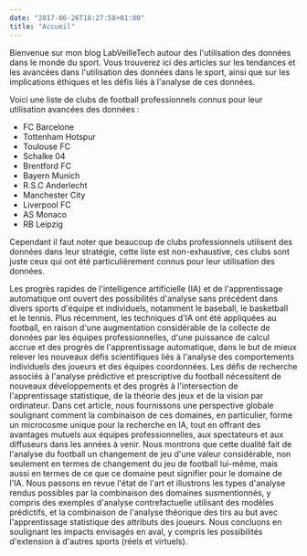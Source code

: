 ```yaml
---
date: "2017-06-26T18:27:58+01:00"
title: "Accueil"
---
```


Bienvenue sur mon blog LabVeilleTech autour des l'utilisation des données dans le monde du sport. Vous trouverez ici des articles sur les tendances et les avancées dans l'utilisation des données dans le sport, ainsi que sur les implications éthiques et les défis liés à l'analyse de ces données.

Voici une liste de clubs de football professionnels connus pour leur utilisation avancées des données :

- FC Barcelone
- Tottenham Hotspur
- Toulouse FC
- Schalke 04
- Brentford FC
- Bayern Munich
- R.S.C Anderlecht
- Manchester City
- Liverpool FC
- AS Monaco
- RB Leipzig

Cependant il faut noter que beaucoup de clubs professionnels utilisent des données dans leur stratégie, cette liste est non-exhaustive, ces clubs sont juste ceux qui ont été particulièrement connus pour leur utilisation des données.

Les progrès rapides de l'intelligence artificielle (IA) et de l'apprentissage automatique ont ouvert des possibilités d'analyse sans précédent dans divers sports d'équipe et individuels, notamment le baseball, le basketball et le tennis. Plus récemment, les techniques d'IA ont été appliquées au football, en raison d'une augmentation considérable de la collecte de données par les équipes professionnelles, d'une puissance de calcul accrue et des progrès de l'apprentissage automatique, dans le but de mieux relever les nouveaux défis scientifiques liés à l'analyse des comportements individuels des joueurs et des équipes coordonnées. Les défis de recherche associés à l'analyse prédictive et prescriptive du football nécessitent de nouveaux développements et des progrès à l'intersection de l'apprentissage statistique, de la théorie des jeux et de la vision par ordinateur. Dans cet article, nous fournissons une perspective globale soulignant comment la combinaison de ces domaines, en particulier, forme un microcosme unique pour la recherche en IA, tout en offrant des avantages mutuels aux équipes professionnelles, aux spectateurs et aux diffuseurs dans les années à venir. Nous montrons que cette dualité fait de l'analyse du football un changement de jeu d'une valeur considérable, non seulement en termes de changement du jeu de football lui-même, mais aussi en termes de ce que ce domaine peut signifier pour le domaine de l'IA. Nous passons en revue l'état de l'art et illustrons les types d'analyse rendus possibles par la combinaison des domaines susmentionnés, y compris des exemples d'analyse contrefactuelle utilisant des modèles prédictifs, et la combinaison de l'analyse théorique des tirs au but avec l'apprentissage statistique des attributs des joueurs. Nous concluons en soulignant les impacts envisagés en aval, y compris les possibilités d'extension à d'autres sports (réels et virtuels).
